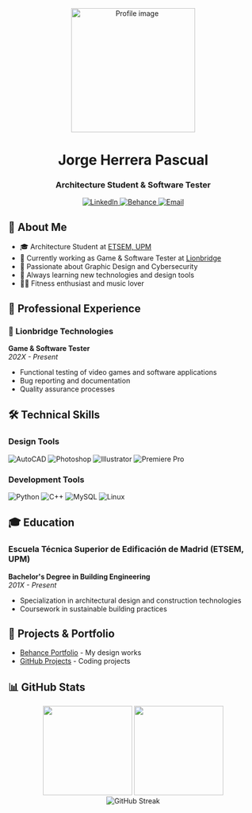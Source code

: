 <div align="center">
  <img height="250" src="https://i.postimg.cc/nVqwN0nT/descarga-25-jpg.png" alt="Profile image" />
  <h1>Jorge Herrera Pascual</h1>
  <h3>Architecture Student & Software Tester</h3>
  
  <div align="center">
    <a href="https://www.linkedin.com/in/jorgeherrerapascual/" target="_blank">
      <img src="https://img.shields.io/badge/LinkedIn-0077B5?style=for-the-badge&logo=linkedin&logoColor=white" alt="LinkedIn" />
    </a>
    <a href="https://www.behance.net/JorgeHerreraDesigns" target="_blank">
      <img src="https://img.shields.io/badge/Behance-0054F7?style=for-the-badge&logo=behance&logoColor=white" alt="Behance" />
    </a>
    <a href="mailto:jorge.herrerapascual@gmail.com" target="_blank">
      <img src="https://img.shields.io/badge/Gmail-D14836?style=for-the-badge&logo=gmail&logoColor=white" alt="Email" />
    </a>
  </div>
</div>

## 🚀 About Me

- 🎓 Architecture Student at [ETSEM, UPM](https://www.edificacion.upm.es/)
- 💼 Currently working as Game & Software Tester at [Lionbridge](https://www.lionbridge.com/es/)
- 🎨 Passionate about Graphic Design and Cybersecurity
- 🚀 Always learning new technologies and design tools
- 🏋️‍♂️ Fitness enthusiast and music lover

## 💼 Professional Experience

### 🦁 Lionbridge Technologies
**Game & Software Tester**  
*202X - Present*  
- Functional testing of video games and software applications  
- Bug reporting and documentation  
- Quality assurance processes  

## 🛠️ Technical Skills

### Design Tools
![AutoCAD](https://img.shields.io/badge/AutoCAD-000000?style=for-the-badge&logo=autodesk&logoColor=white)
![Photoshop](https://img.shields.io/badge/Photoshop-31A8FF?style=for-the-badge&logo=adobephotoshop&logoColor=white)
![Illustrator](https://img.shields.io/badge/Illustrator-FF9A00?style=for-the-badge&logo=adobeillustrator&logoColor=white)
![Premiere Pro](https://img.shields.io/badge/Premiere%20Pro-9999FF?style=for-the-badge&logo=adobepremierepro&logoColor=white)

### Development Tools
![Python](https://img.shields.io/badge/Python-3776AB?style=for-the-badge&logo=python&logoColor=white)
![C++](https://img.shields.io/badge/C++-00599C?style=for-the-badge&logo=c%2B%2B&logoColor=white)
![MySQL](https://img.shields.io/badge/MySQL-4479A1?style=for-the-badge&logo=mysql&logoColor=white)
![Linux](https://img.shields.io/badge/Linux-FCC624?style=for-the-badge&logo=linux&logoColor=black)

## 🎓 Education

### Escuela Técnica Superior de Edificación de Madrid (ETSEM, UPM)
**Bachelor's Degree in Building Engineering**  
*201X - Present*  
- Specialization in architectural design and construction technologies  
- Coursework in sustainable building practices  

## 🌟 Projects & Portfolio

- [Behance Portfolio](https://www.behance.net/JorgeHerreraDesigns) - My design works
- [GitHub Projects](https://github.com/Tibu-sby?tab=repositories) - Coding projects

## 📊 GitHub Stats

<div align="center">
  <img height="180em" src="https://github-readme-stats.vercel.app/api?username=Tibu-sby&show_icons=true&theme=dark&include_all_commits=true&count_private=true" />
  <img height="180em" src="https://github-readme-stats.vercel.app/api/top-langs/?username=Tibu-sby&layout=compact&langs_count=8&theme=dark" />
</div>

<div align="center">
  <img src="https://github-readme-streak-stats.herokuapp.com/?user=Tibu-sby&theme=dark" alt="GitHub Streak" />
</div>
